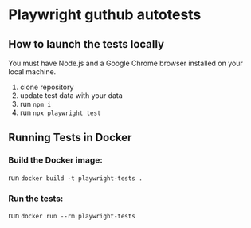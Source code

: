# Playwright guthub autotests
## How to launch the tests locally
You must have Node.js and a Google Chrome browser installed on your local machine.
1. clone repository
2. update test data with your data
3. run `npm i`
4. run `npx playwright test`
## Running Tests in Docker
### Build the Docker image:
run `docker build -t playwright-tests .`
### Run the tests:
run `docker run --rm playwright-tests`
